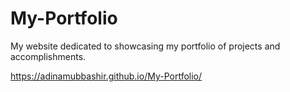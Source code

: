 # My-Portfolio

My website dedicated to showcasing my portfolio of projects and accomplishments.

https://adinamubbashir.github.io/My-Portfolio/ 
